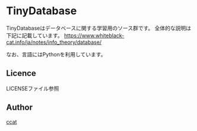 TinyDatabase
============

TinyDatabaseはデータベースに関する学習用のソース群です。
全体的な説明は下記に記載しています。
https://www.whiteblack-cat.info/ja/notes/info_theory/database/

なお、言語にはPythonを利用しています。

## Licence

LICENSEファイル参照

## Author

[ccat](https://github.com/ccat)


